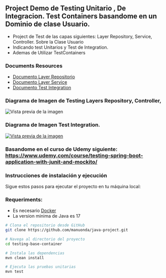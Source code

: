## Project Demo de Testing Unitario , De Integracion. Test Containers basandome en un Dominio de clase Usuario.


 - Project de Test de las capas siguientes: Layer Repository, Service, Controller. Sobre la Clase Usuario 
 - Indicando test Unitarios y Test de Integration. 
 - Ademas de Utilizar TestContainers

### Documents Resources 
- [Documento Layer Repositorio](https://github.com/manuonda/java-project/blob/main/testing-base-container/Spring%20Boot%20Testing%20-JPA%20Repository.docx)
- [Documento Layer Service](https://github.com/manuonda/java-project/blob/main/testing-base-container/Spring%20Boot%20Testing-%20Service%20Layer.docx)
- [Documento Test Integration](https://github.com/manuonda/java-project/blob/main/testing-base-container/Integration%20Test.docx)

### Diagrama de Imagen de Testing Layers Repository, Controller,
 
![Vista previa de la imagen](https://raw.githubusercontent.com/manuonda/java-project/main/testing-base-container/diagrama_layer.png)




### Diagrama de Imagen Test Integration.

[![Vista previa de la imagen](https://raw.githubusercontent.com/manuonda/java-project/main/testing-base-container/test_integration.png)
](`**~~`https://github.com/manuonda/java-project/blob/main/testing-webflux/spring_webflux_test.png`~~**`)


### Basandome en el curso de Udemy siguiente: https://www.udemy.com/course/testing-spring-boot-application-with-junit-and-mockito/

### Instrucciones de instalación y ejecución

Sigue estos pasos para ejecutar el proyecto en tu máquina local:

### Requeriments:
* Es necesario [Docker](https://docs.docker.com/engine/install/)
* La version minima de Java es 17

```bash
# Clona el repositorio desde GitHub
git clone https://github.com/manuonda/java-project.git

# Navega al directorio del proyecto
cd testing-base-container

# Instala las dependencias
mvn clean install

# Ejecuta las pruebas unitarias
mvn test
